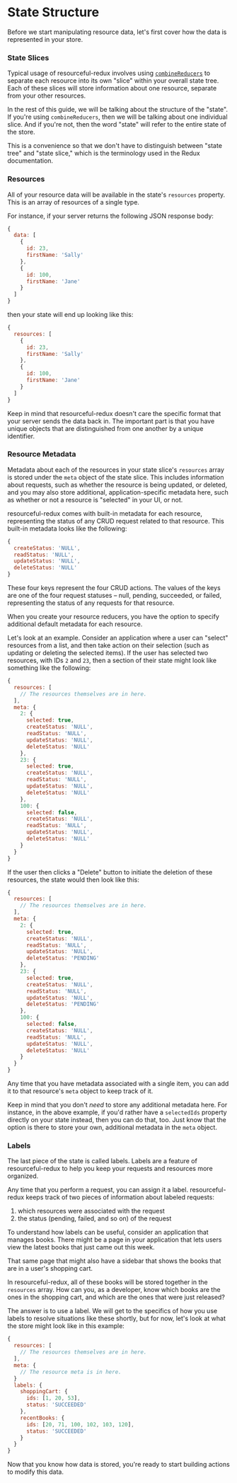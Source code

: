 # State Structure

Before we start manipulating resource data, let's first cover how the data
is represented in your store.

### State Slices

Typical usage of resourceful-redux involves using
[`combineReducers`](http://redux.js.org/docs/api/combineReducers.html) to
separate each resource into its own "slice" within your overall state tree. Each
of these slices will store information about one resource, separate from your
other resources.

In the rest of this guide, we will be talking about the structure of the "state".
If you're using `combineReducers`, then we will be talking about one individual
slice. And if you're not, then the word "state" will refer to the entire state
of the store.

This is a convenience so that we don't have to distinguish between "state tree"
and "state slice," which is the terminology used in the Redux documentation.

### Resources

All of your resource data will be available in the state's `resources`
property. This is an array of resources of a single type.

For instance, if your server returns the following JSON response body:

```js
{
  data: [
    {
      id: 23,
      firstName: 'Sally'
    },
    {
      id: 100,
      firstName: 'Jane'
    }
  ]
}
```

then your state will end up looking like this:

```js
{
  resources: [
    {
      id: 23,
      firstName: 'Sally'
    },
    {
      id: 100,
      firstName: 'Jane'
    }
  ]
}
```

Keep in mind that resourceful-redux doesn't care the specific format that your
server sends the data back in. The important part is that you have unique
objects that are distinguished from one another by a unique identifier.

### Resource Metadata

Metadata about each of the resources in your state slice's `resources` array
is stored under the `meta` object of the state slice. This includes information
about requests, such as whether the resource is being updated, or deleted, and
you may also store additional, application-specific metadata here, such as
whether or not a resource is "selected" in your UI, or not.

resourceful-redux comes with built-in metadata for each resource, representing
the status of any CRUD request related to that resource. This built-in metadata
looks like the following:

```js
{
  createStatus: 'NULL',
  readStatus: 'NULL',
  updateStatus: 'NULL',
  deleteStatus: 'NULL'
}
```

These four keys represent the four CRUD actions. The values of the keys are
one of the four request statuses – null, pending, succeeded, or failed,
representing the status of any requests for that resource.

When you create your resource reducers, you have the option to specify
additional default metadata for each resource.

Let's look at an example. Consider an application where a user can "select"
resources from a list, and then take action on their selection (such as updating
or deleting the selected items). If the user has selected two resources, with
IDs `2` and `23`, then a section of their state might look like something like
the following:

```js
{
  resources: [
    // The resources themselves are in here.
  ],
  meta: {
    2: {
      selected: true,
      createStatus: 'NULL',
      readStatus: 'NULL',
      updateStatus: 'NULL',
      deleteStatus: 'NULL'
    },
    23: {
      selected: true,
      createStatus: 'NULL',
      readStatus: 'NULL',
      updateStatus: 'NULL',
      deleteStatus: 'NULL'
    },
    100: {
      selected: false,
      createStatus: 'NULL',
      readStatus: 'NULL',
      updateStatus: 'NULL',
      deleteStatus: 'NULL'
    }
  }
}
```

If the user then clicks a "Delete" button to initiate the deletion of these
resources, the state would then look like this:

```js
{
  resources: [
    // The resources themselves are in here.
  ],
  meta: {
    2: {
      selected: true,
      createStatus: 'NULL',
      readStatus: 'NULL',
      updateStatus: 'NULL',
      deleteStatus: 'PENDING'
    },
    23: {
      selected: true,
      createStatus: 'NULL',
      readStatus: 'NULL',
      updateStatus: 'NULL',
      deleteStatus: 'PENDING'
    },
    100: {
      selected: false,
      createStatus: 'NULL',
      readStatus: 'NULL',
      updateStatus: 'NULL',
      deleteStatus: 'NULL'
    }
  }
}
```

Any time that you have metadata associated with a single item, you can add it
to that resource's `meta` object to keep track of it.

Keep in mind that you don't _need_ to store any additional metadata here. For
instance, in the above example, if you'd rather have a `selectedIds` property
directly on your state instead, then you can do that, too. Just know that the
option is there to store your own, additional metadata in the `meta` object.

### Labels

The last piece of the state is called labels. Labels are a feature of
resourceful-redux to help you keep your requests and resources more organized.

Any time that you perform a request, you can assign it a label.
resourceful-redux keeps track of two pieces of information about labeled
requests:

1. which resources were associated with the request
2. the status (pending, failed, and so on) of the request

To understand how labels can be useful, consider an application that manages
books. There might be a page in your application that lets users view the
latest books that just came out this week.

That same page that might also have a sidebar that shows the books that are
in a user's shopping cart.

In resourceful-redux, all of these books will be stored together in the
`resources` array. How can you, as a developer, know which books are the ones in
the shopping cart, and which are the ones that were just released?

The answer is to use a label. We will get to the specifics of how you use labels
to resolve situations like these shortly, but for now, let's look at what the
store might look like in this example:

```js
{
  resources: [
    // The resources themselves are in here.
  ],
  meta: {
    // The resource meta is in here.
  }
  labels: {
    shoppingCart: {
      ids: [1, 20, 53],
      status: 'SUCCEEDED'
    },
    recentBooks: {
      ids: [20, 71, 100, 102, 103, 120],
      status: 'SUCCEEDED'
    }
  }
}
```

Now that you know how data is stored, you're ready to start building actions
to modify this data.
